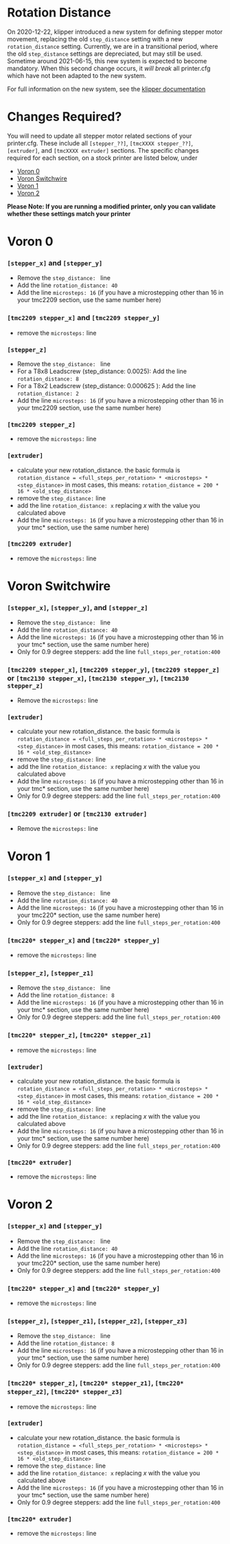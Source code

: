 # Rotation Distance
On 2020-12-22, klipper introduced a new system for defining stepper motor movement, replacing the old `step_distance` setting with a new `rotation_distance` setting.
Currently, we are in a transitional period, where the old `step_distance` settings are depreciated, but may still be used.  Sometime around 2021-06-15, this new system is expected to become mandatory.  When this second change occurs, it *will break* all printer.cfg which have not been adapted to the new system.

For full information on the new system, see the [klipper documentation](https://github.com/KevinOConnor/klipper/blob/master/docs/Rotation_Distance.md)

# Changes Required?
You will need to update all stepper motor related sections of your printer.cfg. These include all `[stepper_??]`, `[tmcXXXX stepper_??]`, `[extruder]`, and `[tmcXXXX extruder]` sections.  The specific changes required for each section, on a stock printer are listed below, under 
* [Voron 0](#Voron-0) 
* [Voron Switchwire](#Voron-Switchwire)
* [Voron 1](#Voron-1)
* [Voron 2](#Voron-2)

**Please Note: If you are running a modified printer, only you can validate whether these settings match your printer**

# Voron 0
### `[stepper_x]` and `[stepper_y]`
* Remove the `step_distance: ` line
* Add the line `rotation_distance: 40`
* Add the line `microsteps: 16`   (if you have a microstepping other than 16 in your tmc2209 section, use the same number here)

### `[tmc2209 stepper_x]` and `[tmc2209 stepper_y]`
* remove the `microsteps:` line

### `[stepper_z]`
* Remove the `step_distance: ` line
* For a T8x8 Leadscrew (step_distance: 0.0025): Add the line `rotation_distance: 8`
* For a T8x2 Leadscrew (step_distance: 0.000625 ): Add the line `rotation_distance: 2`
* Add the line `microsteps: 16`   (if you have a microstepping other than 16 in your tmc2209 section, use the same number here)

### `[tmc2209 stepper_z]`
* remove the `microsteps:` line

### `[extruder]`
* calculate your new rotation_distance.  the basic formula is `rotation_distance = <full_steps_per_rotation> * <microsteps> * <step_distance>` in most cases, this means:  `rotation_distance = 200 * 16 * <old_step_distance>`
* remove the `step_distance:` line
* add the line `rotation_distance: x` replacing *x* with the value you calculated above
* Add the line `microsteps: 16`   (if you have a microstepping other than 16 in your tmc* section, use the same number here)

### `[tmc2209 extruder]`
* remove the `microsteps:` line


# Voron Switchwire

### `[stepper_x]`, `[stepper_y]`, and `[stepper_z]`
* Remove the `step_distance: ` line
* Add the line `rotation_distance: 40`
* Add the line `microsteps: 16`   (if you have a microstepping other than 16 in your tmc* section, use the same number here)
* Only for 0.9 degree steppers: add the line `full_steps_per_rotation:400`

### `[tmc2209 stepper_x]`, `[tmc2209 stepper_y]`, `[tmc2209 stepper_z]` or `[tmc2130 stepper_x]`, `[tmc2130 stepper_y]`, `[tmc2130 stepper_z]`
* Remove the `microsteps:` line

### `[extruder]`
* calculate your new rotation_distance.  the basic formula is `rotation_distance = <full_steps_per_rotation> * <microsteps> * <step_distance>` in most cases, this means:  `rotation_distance = 200 * 16 * <old_step_distance>`
* remove the `step_distance:` line
* add the line `rotation_distance: x` replacing *x* with the value you calculated above
* Add the line `microsteps: 16`   (if you have a microstepping other than 16 in your tmc* section, use the same number here)
* Only for 0.9 degree steppers: add the line `full_steps_per_rotation:400`

### `[tmc2209 extruder]` or `[tmc2130 extruder]`
* Remove the `microsteps:` line


# Voron 1
### `[stepper_x]` and `[stepper_y]`
* Remove the `step_distance: ` line
* Add the line `rotation_distance: 40`
* Add the line `microsteps: 16`   (if you have a microstepping other than 16 in your tmc220* section, use the same number here)
* Only for 0.9 degree steppers: add the line `full_steps_per_rotation:400`

### `[tmc220* stepper_x]` and `[tmc220* stepper_y]`
* remove the `microsteps:` line

### `[stepper_z]`, `[stepper_z1]`
* Remove the `step_distance: ` line
* Add the line `rotation_distance: 8`
* Add the line `microsteps: 16`   (if you have a microstepping other than 16 in your tmc* section, use the same number here)
* Only for 0.9 degree steppers: add the line `full_steps_per_rotation:400`

### `[tmc220* stepper_z]`, `[tmc220* stepper_z1]`
* remove the `microsteps:` line

### `[extruder]`
* calculate your new rotation_distance.  the basic formula is `rotation_distance = <full_steps_per_rotation> * <microsteps> * <step_distance>` in most cases, this means:  `rotation_distance = 200 * 16 * <old_step_distance>`
* remove the `step_distance:` line
* add the line `rotation_distance: x` replacing *x* with the value you calculated above
* Add the line `microsteps: 16`   (if you have a microstepping other than 16 in your tmc* section, use the same number here)
* Only for 0.9 degree steppers: add the line `full_steps_per_rotation:400`


### `[tmc220* extruder]`
* remove the `microsteps:` line


# Voron 2

### `[stepper_x]` and `[stepper_y]`
* Remove the `step_distance: ` line
* Add the line `rotation_distance: 40`
* Add the line `microsteps: 16`   (if you have a microstepping other than 16 in your tmc220* section, use the same number here)
* Only for 0.9 degree steppers: add the line `full_steps_per_rotation:400`

### `[tmc220* stepper_x]` and `[tmc220* stepper_y]`
* remove the `microsteps:` line

### `[stepper_z]`, `[stepper_z1]`, `[stepper_z2]`, `[stepper_z3]`
* Remove the `step_distance: ` line
* Add the line `rotation_distance: 8`
* Add the line `microsteps: 16`   (if you have a microstepping other than 16 in your tmc* section, use the same number here)
* Only for 0.9 degree steppers: add the line `full_steps_per_rotation:400`

### `[tmc220* stepper_z]`, `[tmc220* stepper_z1]`, `[tmc220* stepper_z2]`, `[tmc220* stepper_z3]`
* remove the `microsteps:` line

### `[extruder]`
* calculate your new rotation_distance.  the basic formula is `rotation_distance = <full_steps_per_rotation> * <microsteps> * <step_distance>` in most cases, this means:  `rotation_distance = 200 * 16 * <old_step_distance>`
* remove the `step_distance:` line
* add the line `rotation_distance: x` replacing *x* with the value you calculated above
* Add the line `microsteps: 16`   (if you have a microstepping other than 16 in your tmc* section, use the same number here)
* Only for 0.9 degree steppers: add the line `full_steps_per_rotation:400`


### `[tmc220* extruder]`
* remove the `microsteps:` line

